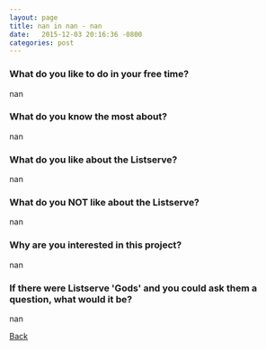 ```yaml
---
layout: page
title: nan in nan - nan
date:   2015-12-03 20:16:36 -0800
categories: post
---
```


### What do you like to do in your free time?
<p>nan</p>

### What do you know the most about?
<p>nan</p>

### What do you like about the Listserve?
<p>nan</p>

### What do you NOT like about the Listserve?
<p>nan</p>

### Why are you interested in this project?
<p>nan</p>

### If there were Listserve 'Gods' and you could ask them a question, what would it be?
<p>nan</p>

[Back][1]

[1]: /responders/all